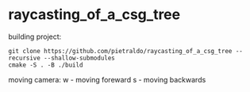 # raycasting_of_a_csg_tree

building project:
```
git clone https://github.com/pietraldo/raycasting_of_a_csg_tree --recursive --shallow-submodules
cmake -S . -B ./build
```
moving camera:
w - moving foreward
s - moving backwards


